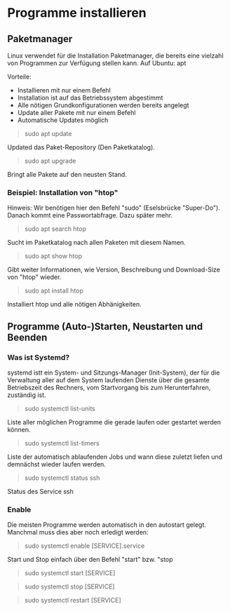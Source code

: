 # Programme installieren

## Paketmanager

Linux verwendet für die Installation Paketmanager, die bereits eine vielzahl von Programmen zur Verfügung stellen kann. Auf Ubuntu: apt

Vorteile:

- Installieren mit nur einem Befehl
- Installation ist auf das Betriebssystem abgestimmt
- Alle nötigen Grundkonfigurationen werden bereits angelegt
- Update aller Pakete mit nur einem Befehl
- Automatische Updates möglich

> sudo apt update

Updated das Paket-Repository (Den Paketkatalog).

> sudo apt upgrade

Bringt alle Pakete auf den neusten Stand.

### Beispiel: Installation von "htop"

Hinweis: Wir benötigen hier den Befehl "sudo" (Eselsbrücke "Super-Do"). Danach kommt eine Passwortabfrage. Dazu später mehr.

> sudo apt search htop

Sucht im Paketkatalog nach allen Paketen mit diesem Namen.

> sudo apt show htop

Gibt weiter Informationen, wie Version, Beschreibung und Download-Size von "htop" wieder.

> sudo apt install htop

Installiert htop und alle nötigen Abhänigkeiten.

## Programme (Auto-)Starten, Neustarten und Beenden


### Was ist Systemd?

systemd istt ein System- und Sitzungs-Manager (Init-System), der für die Verwaltung aller auf dem System laufenden Dienste über die gesamte Betriebszeit des Rechners, vom Startvorgang bis zum Herunterfahren, zuständig ist.

> sudo systemctl list-units

Liste aller möglichen Programme die gerade laufen oder gestartet werden können.

> sudo systemctl list-timers

Liste der automatisch ablaufenden Jobs und wann diese zuletzt liefen und demnächst wieder laufen werden.

> sudo systemctl status ssh

Status des Service ssh

### Enable

Die meisten Programme werden automatisch in den autostart gelegt. Manchmal muss dies aber noch erledigt werden:

> sudo systemctl enable [SERVICE].service

Start und Stop einfach über den Befehl "start" bzw. "stop

> sudo systemctl start [SERVICE]

> sudo systemctl stop [SERVICE]

> sudo systemctl restart [SERVICE]
